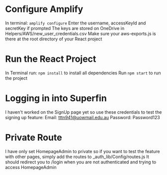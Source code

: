 # Configure Amplify
In terminal: ``amplify configure``
  Enter the username, accessKeyId and secretKey if prompted
  The keys are stored on OneDrive in Helpers/AWS/new_user_credentials.csv
  Make sure your aws-exports.js is there at the root directory of your React project

# Run the React Project
In Terminal run: ``npm install`` to install all dependencies
Run ``npm start`` to run the project

# Logging in into Superfin
I haven't worked on the SignUp page yet so use these credentials to test the signing up feature:
Email: tttn941@uowmail.edu.au
Password: Password123

# Private Route
I have only set HomepageAdmin to private so if you want to test the feature with other pages,
simply add the routes to _auth_lib/Config/routes.js
It should redirect you to /login when you are not authenticated and trying to access HomepageAdmin

